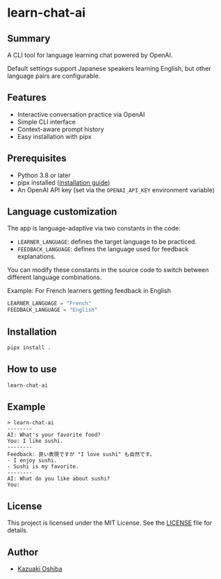 # learn-chat-ai

## Summary

A CLI tool for language learning chat powered by OpenAI.

Default settings support Japanese speakers learning English, but other language pairs are configurable.

## Features

- Interactive conversation practice via OpenAI
- Simple CLI interface
- Context-aware prompt history
- Easy installation with pipx

## Prerequisites

- Python 3.8 or later
- pipx installed ([installation guide](https://pipxproject.github.io/pipx/installation/))
- An OpenAI API key (set via the `OPENAI_API_KEY` environment variable)

## Language customization

The app is language-adaptive via two constants in the code:

- `LEARNER_LANGUAGE`: defines the target language to be practiced.
- `FEEDBACK_LANGUAGE`: defines the language used for feedback explanations.

You can modify these constants in the source code to switch between different language combinations.

Example: For French learners getting feedback in English
```python
LEARNER_LANGUAGE = "French"
FEEDBACK_LANGUAGE = "English"
```

## Installation

```bash
pipx install .
```

## How to use

```bash
learn-chat-ai
```

## Example

```terminal
> learn-chat-ai
--------
AI: What's your favorite food?
You: I like sushi.
--------
Feedback: 良い表現ですが "I love sushi" も自然です。
- I enjoy sushi.
- Sushi is my favorite.
--------
AI: What do you like about sushi?
You:
```

## License

This project is licensed under the MIT License.
See the [LICENSE](LICENSE) file for details.

## Author

- [Kazuaki Oshiba](https://github.com/kazusanto)
